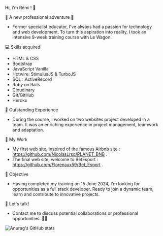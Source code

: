 Hi, i'm Rémi ! 👋

🚀 A new professional adventure 🚀
- Former specialist educator, I've always had a passion for technology and web development. To turn this aspiration into reality, I took an intensive 9-week training course with Le Wagon.

💻 Skills acquired
- HTML & CSS
- Bootstrap
- JavaScript Vanilla
- Hotwire: StimulusJS & TurboJS
- SQL : ActiveRecord
- Ruby on Rails
- Cloudinary
- Git/GitHub
- Heroku

🌟 Outstanding Experience
- During the course, I worked on two websites project developed in a team. It was an enriching experience in project management, teamwork and adaptation.

🔧 My Work
- My first web site, inspired of the famous Airbnb site : https://github.com/NicolasLrsd/PLANET_BNB .
- The final web site, welcome to BetEsport : https://github.com/Florenaux59/Bet_Esport .

🎯 Objective
- Having completed my training on 15 June 2024, I'm looking for opportunities as a full stack developer. Ready to join a dynamic team, learn and contribute to innovative projects.

🤝 Let's talk!
- Contact me to discuss potential collaborations or professional opportunities. 💼✨

![Anurag's GitHub stats](https://github-readme-stats.vercel.app/apiRCollet97anuraghazra&show_icons=true&theme=transparent)

